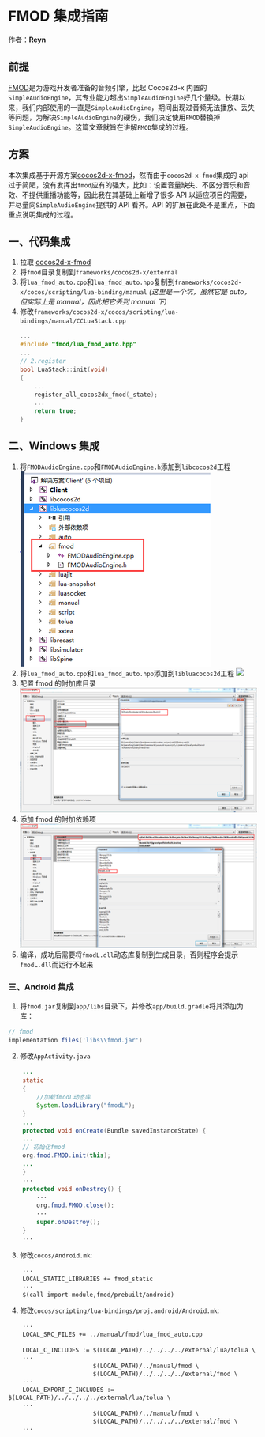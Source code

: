 # FMOD 集成指南

作者：**Reyn**

## 前提

[FMOD](https://www.fmod.com/)是为游戏开发者准备的音频引擎，比起 Cocos2d-x 内置的`SimpleAudioEngine`，其专业能力超出`SimpleAudioEngine`好几个量级。长期以来，我们内部使用的一直是`SimpleAudioEngine`，期间出现过音频无法播放、丢失等问题，为解决`SimpleAudioEngine`的硬伤，我们决定使用`FMOD`替换掉`SimpleAudioEngine`。这篇文章就旨在讲解`FMOD`集成的过程。

## 方案

本次集成基于开源方案[cocos2d-x-fmod](https://github.com/semgilo/cocos2d-x-fmod)，然而由于`cocos2d-x-fmod`集成的 api 过于简陋，没有发挥出`fmod`应有的强大，比如：设置音量缺失、不区分音乐和音效、不提供重播功能等，因此我在其基础上新增了很多 API 以适应项目的需要，并尽量向`SimpleAudioEngine`提供的 API 看齐。API 的扩展在此处不是重点，下面重点说明集成的过程。

## 一、代码集成

1. 拉取 [cocos2d-x-fmod](https://github.com/semgilo/cocos2d-x-fmod)
2. 将`fmod`目录复制到`frameworks⁩/cocos2d-x⁩/external`
3. 将`lua_fmod_auto.cpp`和`lua_fmod_auto.hpp`复制到`frameworks⁩/cocos2d-x⁩/cocos/scripting/lua-binding/manual` _(这里是一个坑，虽然它是 auto，但实际上是 manual，因此把它丢到 manual 下)_
4. 修改`frameworks/cocos2d-x/cocos/scripting/lua-bindings/manual/CCLuaStack.cpp`
    ```cpp
    ...
    #include "fmod/lua_fmod_auto.hpp"
    ...
    // 2.register
    bool LuaStack::init(void)
    {
    	...
        register_all_cocos2dx_fmod(_state);
    	...
    	return true;
    }
    ```

## 二、Windows 集成

1. 将`FMODAudioEngine.cpp`和`FMODAudioEngine.h`添加到`libcocos2d`工程
   ![](https://github.com/semgilo/cocos2d-x-fmod/raw/master/images/fmod/win/add_engine.png)
2. 将`lua_fmod_auto.cpp`和`lua_fmod_auto.hpp`添加到`libluacocos2d`工程
   ![](http://mindoc_c30b4fc1e995f4cf56cd1f0896e85cc7.cynking.com:8181/uploads/202108/client/attach_169a38ad3a1c800a.jpg)
3. 配置 fmod 的附加库目录
   ![](https://github.com/semgilo/cocos2d-x-fmod/raw/master/images/fmod/win/add_lib_search_path.png)
4. 添加 fmod 的附加依赖项
   ![](https://github.com/semgilo/cocos2d-x-fmod/blob/master/images/fmod/win/add_libs.png?raw=true)
5. 编译，成功后需要将`fmodL.dll`动态库复制到生成目录，否则程序会提示`fmodL.dll`而运行不起来

### 三、Android 集成

1. 将`fmod.jar`复制到`app/libs`目录下，并修改`app/build.gradle`将其添加为库：

```gradle
// fmod
implementation files('libs\\fmod.jar')
```

2. 修改`AppActivity.java`

```java
	...
	static
	{
		//加载fmodL动态库
		System.loadLibrary("fmodL");
	}
	...
	protected void onCreate(Bundle savedInstanceState) {
	...
	// 初始化fmod
	org.fmod.FMOD.init(this);
	...
	}
	···
	protected void onDestroy() {
		···
		org.fmod.FMOD.close();
		···
		super.onDestroy();
	}
	···
```

3. 修改`cocos/Android.mk`:

```plaintext
	···
	LOCAL_STATIC_LIBRARIES += fmod_static
	···
	$(call import-module,fmod/prebuilt/android)
```

4. 修改`cocos/scripting/lua-bindings/proj.android/Android.mk`:

```plaintext
	···
	LOCAL_SRC_FILES += ../manual/fmod/lua_fmod_auto.cpp

	LOCAL_C_INCLUDES := $(LOCAL_PATH)/../../../../external/lua/tolua \
	···
						$(LOCAL_PATH)/../manual/fmod \
						$(LOCAL_PATH)/../../../../external/fmod \
	···
	LOCAL_EXPORT_C_INCLUDES := $(LOCAL_PATH)/../../../../external/lua/tolua \
	···
						$(LOCAL_PATH)/../manual/fmod \
						$(LOCAL_PATH)/../../../../external/fmod \
	···
```
